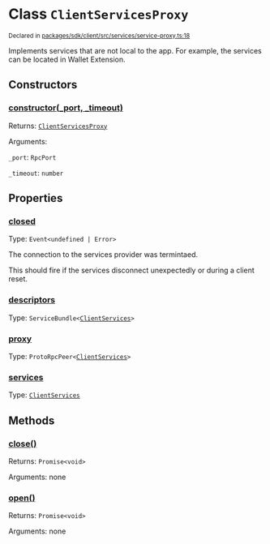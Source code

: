 # Class `ClientServicesProxy`
<sub>Declared in [packages/sdk/client/src/services/service-proxy.ts:18](https://github.com/dxos/dxos/blob/7194736719/packages/sdk/client/src/services/service-proxy.ts#L18)</sub>


Implements services that are not local to the app.
For example, the services can be located in Wallet Extension.

## Constructors
### [constructor(_port, _timeout)](https://github.com/dxos/dxos/blob/7194736719/packages/sdk/client/src/services/service-proxy.ts#L22)




Returns: <code>[ClientServicesProxy](/api/@dxos/client/classes/ClientServicesProxy)</code>

Arguments: 

`_port`: <code>RpcPort</code>

`_timeout`: <code>number</code>



## Properties
### [closed](https://github.com/dxos/dxos/blob/7194736719/packages/sdk/client/src/services/service-proxy.ts#L19)
Type: <code>Event&lt;undefined | Error&gt;</code>

The connection to the services provider was termintaed.

This should fire if the services disconnect unexpectedly or during a client reset.

### [descriptors](https://github.com/dxos/dxos/blob/7194736719/packages/sdk/client/src/services/service-proxy.ts#L34)
Type: <code>ServiceBundle&lt;[ClientServices](/api/@dxos/client/types/ClientServices)&gt;</code>



### [proxy](https://github.com/dxos/dxos/blob/7194736719/packages/sdk/client/src/services/service-proxy.ts#L29)
Type: <code>ProtoRpcPeer&lt;[ClientServices](/api/@dxos/client/types/ClientServices)&gt;</code>



### [services](https://github.com/dxos/dxos/blob/7194736719/packages/sdk/client/src/services/service-proxy.ts#L38)
Type: <code>[ClientServices](/api/@dxos/client/types/ClientServices)</code>




## Methods
### [close()](https://github.com/dxos/dxos/blob/7194736719/packages/sdk/client/src/services/service-proxy.ts#L64)




Returns: <code>Promise&lt;void&gt;</code>

Arguments: none




### [open()](https://github.com/dxos/dxos/blob/7194736719/packages/sdk/client/src/services/service-proxy.ts#L43)




Returns: <code>Promise&lt;void&gt;</code>

Arguments: none




